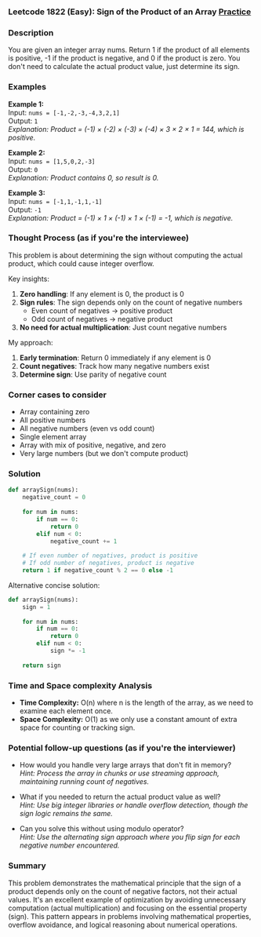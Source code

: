 ### Leetcode 1822 (Easy): Sign of the Product of an Array [Practice](https://leetcode.com/problems/sign-of-the-product-of-an-array)

### Description  
You are given an integer array nums. Return 1 if the product of all elements is positive, -1 if the product is negative, and 0 if the product is zero. You don't need to calculate the actual product value, just determine its sign.

### Examples  

**Example 1:**  
Input: `nums = [-1,-2,-3,-4,3,2,1]`  
Output: `1`  
*Explanation: Product = (-1) × (-2) × (-3) × (-4) × 3 × 2 × 1 = 144, which is positive.*

**Example 2:**  
Input: `nums = [1,5,0,2,-3]`  
Output: `0`  
*Explanation: Product contains 0, so result is 0.*

**Example 3:**  
Input: `nums = [-1,1,-1,1,-1]`  
Output: `-1`  
*Explanation: Product = (-1) × 1 × (-1) × 1 × (-1) = -1, which is negative.*

### Thought Process (as if you're the interviewee)  
This problem is about determining the sign without computing the actual product, which could cause integer overflow.

Key insights:
1. **Zero handling**: If any element is 0, the product is 0
2. **Sign rules**: The sign depends only on the count of negative numbers
   - Even count of negatives → positive product
   - Odd count of negatives → negative product
3. **No need for actual multiplication**: Just count negative numbers

My approach:
1. **Early termination**: Return 0 immediately if any element is 0
2. **Count negatives**: Track how many negative numbers exist
3. **Determine sign**: Use parity of negative count

### Corner cases to consider  
- Array containing zero
- All positive numbers
- All negative numbers (even vs odd count)
- Single element array
- Array with mix of positive, negative, and zero
- Very large numbers (but we don't compute product)

### Solution

```python
def arraySign(nums):
    negative_count = 0
    
    for num in nums:
        if num == 0:
            return 0
        elif num < 0:
            negative_count += 1
    
    # If even number of negatives, product is positive
    # If odd number of negatives, product is negative
    return 1 if negative_count % 2 == 0 else -1
```

Alternative concise solution:

```python
def arraySign(nums):
    sign = 1
    
    for num in nums:
        if num == 0:
            return 0
        elif num < 0:
            sign *= -1
    
    return sign
```

### Time and Space complexity Analysis  

- **Time Complexity:** O(n) where n is the length of the array, as we need to examine each element once.
- **Space Complexity:** O(1) as we only use a constant amount of extra space for counting or tracking sign.

### Potential follow-up questions (as if you're the interviewer)  

- How would you handle very large arrays that don't fit in memory?  
  *Hint: Process the array in chunks or use streaming approach, maintaining running count of negatives.*

- What if you needed to return the actual product value as well?  
  *Hint: Use big integer libraries or handle overflow detection, though the sign logic remains the same.*

- Can you solve this without using modulo operator?  
  *Hint: Use the alternating sign approach where you flip sign for each negative number encountered.*

### Summary
This problem demonstrates the mathematical principle that the sign of a product depends only on the count of negative factors, not their actual values. It's an excellent example of optimization by avoiding unnecessary computation (actual multiplication) and focusing on the essential property (sign). This pattern appears in problems involving mathematical properties, overflow avoidance, and logical reasoning about numerical operations.
